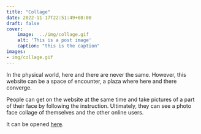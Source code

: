 ```yaml
---
title: "Collage"
date: 2022-11-17T22:51:49+08:00
draft: false
cover:
    image:  ../img/collage.gif
    alt: 'This is a post image'
    caption: "this is the caption"
images:
- img/collage.gif
---
```

In the physical world, here and there are never the same. However, this website can be a space of encounter, a plaza where here and there converge. 

People can get on the website at the same time and take pictures of a part of their face by following the instruction. Ultimately, they can see a photo face collage of themselves and the other online users.

It can be opened [here](https://photocollage.glitch.me/).
